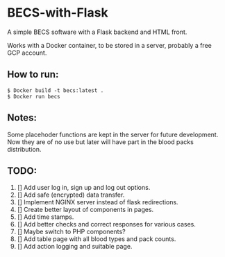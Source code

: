 # BECS-with-Flask
A simple BECS software with a Flask backend and HTML front.

Works with a Docker container, to be stored in a server, probably a free GCP account.

## How to run:
```
$ Docker build -t becs:latest .
$ Docker run becs
```

## Notes:
Some placehoder functions are kept in the server for future development. Now they are of no use but later will have part in the blood packs distribution.

## TODO:
01. [] Add user log in, sign up and log out options.
02. [] Add safe (encrypted) data transfer.
03. [] Implement NGINX server instead of flask redirections.
04. [] Create better layout of components in pages.
05. [] Add time stamps.
06. [] Add better checks and correct responses for various cases.
07. [] Maybe switch to PHP components?
08. [] Add table page with all blood types and pack counts.
09. [] Add action logging and suitable page.